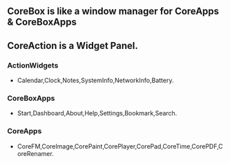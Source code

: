## CoreBox is like a window manager for CoreApps & CoreBoxApps
## CoreAction is a Widget Panel.

### ActionWidgets
* Calendar,Clock,Notes,SystemInfo,NetworkInfo,Battery.

### CoreBoxApps 
* Start,Dashboard,About,Help,Settings,Bookmark,Search.

### CoreApps 
* CoreFM,CoreImage,CorePaint,CorePlayer,CorePad,CoreTime,CorePDF,CoreRenamer.

